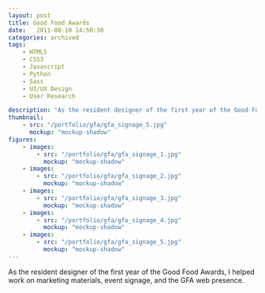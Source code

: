 ```yaml
---
layout: post
title: Good Food Awards
date:   2011-08-10 14:50:30
categories: archived
tags:
    - HTML5
    - CSS3
    - Javascript
    - Python
    - Sass
    - UI/UX Design
    - User Research

description: "As the resident designer of the first year of the Good Food Awards, I helped work on marketing materials, event signage, and the GFA web presence."
thumbnail: 
    - src: "/portfolio/gfa/gfa_signage_5.jpg"
      mockup: "mockup-shadow"
figures:
    - images:
        - src: "/portfolio/gfa/gfa_signage_1.jpg"
          mockup: "mockup-shadow"
    - images:
        - src: "/portfolio/gfa/gfa_signage_2.jpg"
          mockup: "mockup-shadow"
    - images:
        - src: "/portfolio/gfa/gfa_signage_3.jpg"
          mockup: "mockup-shadow"
    - images:
        - src: "/portfolio/gfa/gfa_signage_4.jpg"
          mockup: "mockup-shadow"
    - images:
        - src: "/portfolio/gfa/gfa_signage_5.jpg"
          mockup: "mockup-shadow"
---
```


As the resident designer of the first year of the Good Food Awards, I helped work on marketing materials, event signage, and the GFA web presence.